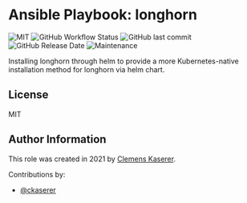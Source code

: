 # Ansible Playbook: longhorn

![MIT](https://img.shields.io/badge/license-MIT-brightgreen.svg?style=flat-square)
![GitHub Workflow Status](https://img.shields.io/github/workflow/status/racqspace/playbook-longhorn/Main?style=flat-square)
![GitHub last commit](https://img.shields.io/github/last-commit/racqspace/playbook-longhorn?style=flat-square)
![GitHub Release Date](https://img.shields.io/github/release-date/racqspace/playbook-longhorn?style=flat-square)
![Maintenance](https://img.shields.io/maintenance/yes/2022?style=flat-square)

Installing longhorn through helm to provide a more Kubernetes-native installation method for longhorn via helm chart.

## License

MIT

## Author Information

This role was created in 2021 by [Clemens Kaserer](https://www.ckaserer.dev/).

Contributions by:

- [@ckaserer](https://github.com/ckaserer)

